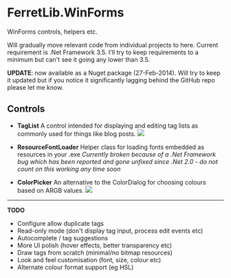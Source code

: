 FerretLib.WinForms
=============

WinForms controls, helpers etc.

Will gradually move relevant code from individual projects to here. Current requirement is .Net Framework 3.5. I'll try to keep requirements to a minimum but can't see it going any lower than 3.5.

**UPDATE**: now available as a Nuget package (27-Feb-2014). Will try to keep it updated but if you notice it significantly lagging behind the GitHub repo please let me know.  

Controls
--------

* **TagList**
A control intended for displaying and editing tag lists as commonly used for things like blog posts.
![](http://nathanchere.github.io/ferretlib_winforms_taglist.gif)

* **ResourceFontLoader**
Helper class for loading fonts embedded as resources in your .exe
*Currently broken because of a .Net Framework bug which has been reported and gone unfixed since .Net 2.0 - do not count on this working any time soon*

* **ColorPicker**
An alternative to the ColorDialog for choosing colours based on ARGB values.
![](http://nathanchere.github.io/ferretlib_winforms_colorpicker.gif)

----

**TODO**
* Configure allow duplicate tags
* Read-only mode (don't display tag input, process edit events etc)
* Autocomplete / tag suggestions
* More UI polish (hover effects, better transparency etc)
* Draw tags from scratch (minimal/no bitmap resources)
* Look and feel customisation (font, size, colour etc)
* Alternate colour format support (eg HSL)